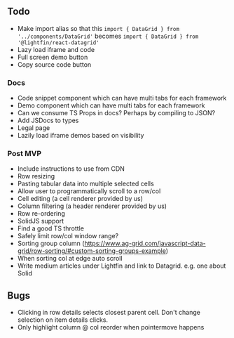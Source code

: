 ## Todo

- Make import alias so that this `import { DataGrid } from '../components/DataGrid'` becomes `import { DataGrid } from '@lightfin/react-datagrid'`
- Lazy load iframe and code
- Full screen demo button
- Copy source code button

### Docs

- Code snippet component which can have multi tabs for each framework
- Demo component which can have multi tabs for each framework
- Can we consume TS Props in docs? Perhaps by compiling to JSON?
- Add JSDocs to types
- Legal page
- Lazily load iframe demos based on visibility

### Post MVP

- Include instructions to use from CDN
- Row resizing
- Pasting tabular data into multiple selected cells
- Allow user to programmatically scroll to a row/col
- Cell editing (a cell renderer provided by us)
- Column filtering (a header renderer provided by us)
- Row re-ordering
- SolidJS support
- Find a good TS throttle
- Safely limit row/col window range?
- Sorting group column (https://www.ag-grid.com/javascript-data-grid/row-sorting/#custom-sorting-groups-example)
- When sorting col at edge auto scroll
- Write medium articles under Lightfin and link to Datagrid. e.g. one about Solid

## Bugs

- Clicking in row details selects closest parent cell. Don't change selection on item details clicks.
- Only highlight column @ col reorder when pointermove happens

